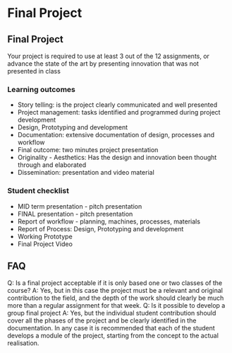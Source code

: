 # Final Project

## Final Project

Your project is required to use at least 3 out of the 12 assignments, or advance the state of the art by presenting innovation that was not presented in class

### Learning outcomes

* Story telling: is the project clearly communicated and well presented
* Project management: tasks identified and programmed during project development
* Design, Prototyping and development
* Documentation: extensive documentation of design, processes and workflow
* Final outcome: two minutes project presentation
* Originality - Aesthetics: Has the design and innovation been thought through and elaborated
* Dissemination: presentation and video material

### Student checklist

* MID term presentation - pitch presentation
* FINAL presentation - pitch presentation
* Report of workflow - planning, machines, processes, materials
* Report of Process: Design, Prototyping and development
* Working Prototype
* Final Project Video

## FAQ

Q: Is a final project acceptable if it is only based one or two classes of the course?
A: Yes, but in this case the project must be a relevant and original contribution to the field, and the depth of the work should clearly be much more  than a regular assignment for that week.
Q: Is it  possible to develop a group final project
A: Yes, but the individual student contribution should cover all the phases of the project and be clearly identified in the documentation. In any case it is recommended that each of the student develops a module of the project, starting from the concept to the actual realisation.

